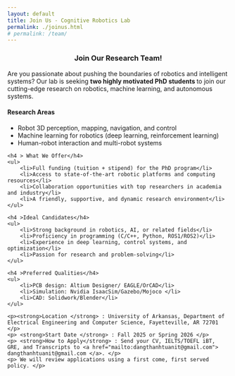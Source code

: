 ```yaml
---
layout: default
title: Join Us - Cognitive Robotics Lab
permalink: ./joinus.html 
# permalink: /team/
---
```

<section >
    <h3 style="text-align: center;">Join Our Research Team!</h3>      
    <p>Are you passionate about pushing the boundaries of robotics and intelligent systems? Our lab is seeking <strong>two highly motivated PhD students </strong>  to join our cutting-edge research on robotics, machine learning, and autonomous systems.
    </p> 
    <h4 > Research Areas</h4>
    <ul>
        <li>Robot 3D perception, mapping, navigation, and control
        </li>
        <li>Machine learning for robotics (deep learning, reinforcement learning)</li>
        <li>Human-robot interaction and multi-robot systems</li>
    </ul>

    <h4 > What We Offer</h4>
    <ul>
        <li>Full funding (tuition + stipend) for the PhD program</li>
        <li>Access to state-of-the-art robotic platforms and computing resources</li>
        <li>Collaboration opportunities with top researchers in academia and industry</li>
        <li>A friendly, supportive, and dynamic research environment</li>
    </ul>

    <h4 >Ideal Candidates</h4>
    <ul>
        <li>Strong background in robotics, AI, or related fields</li>
        <li>Proficiency in programming (C/C++, Python, ROS1/ROS2)</li>
        <li>Experience in deep learning, control systems, and optimization</li>
        <li>Passion for research and problem-solving</li>
    </ul>
    
    <h4 >Preferred Qualities</h4>
    <ul>
        <li>PCB design: Altium Designer/ EAGLE/OrCAD</li>
        <li>Simulation: Nvidia IsaacSim/Gazebo/Mojoco </li>
        <li>CAD: Solidwork/Blender</li>
    </ul>

    <p><strong>Location </strong> : University of Arkansas, Department of Electrical Engineering and Computer Science, Fayetteville, AR 72701 </p>
    <p> <strong>Start Date </strong> : Fall 2025 or Spring 2026 </p>
    <p> <strong>How to Apply</strong> : Send your CV, IELTS/TOEFL iBT, GRE, and Transcripts to <a href="mailto:dangthanhtuanit@gmail.com"> dangthanhtuanit@gmail.com </a>. </p>
    <p> We will review applications using a first come, first served policy. </p>
</section>